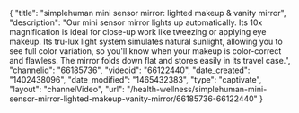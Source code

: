 {
    "title": "simplehuman mini sensor mirror: lighted makeup & vanity mirror",
    "description": "Our mini sensor mirror lights up automatically. Its 10x magnification is ideal for close-up work like tweezing or applying eye makeup. Its tru-lux light system simulates natural sunlight, allowing you to see full color variation, so you'll know when your makeup is color-correct and flawless. The mirror folds down flat and stores easily in its travel case.",
    "channelid": "66185736",
    "videoid": "66122440",
    "date_created": "1402438096",
    "date_modified": "1465432383",
    "type": "captivate",
    "layout": "channelVideo",
    "url": "\/health-wellness\/simplehuman-mini-sensor-mirror-lighted-makeup-vanity-mirror\/66185736-66122440"
}